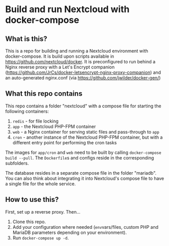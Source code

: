 # Build and run Nextcloud with docker-compose

## What is this?

This is a repo for building and running a Nextcloud environment with docker-compose. It is build upon scripts available in https://github.com/nextcloud/docker. It is preconfigured to run behind a Nginx reverse proxy with a Let's Encrypt companion (https://github.com/JrCs/docker-letsencrypt-nginx-proxy-companion) and an auto-generated nginx.conf (via https://github.com/jwilder/docker-gen/)

## What this repo contains

This repo contains a folder "nextcloud" with a compose file for starting the following containers:
1. `redis` - for file locking
1. `app` - the Nextcloud PHP-FPM container
1. `web` - a Nginx container for serving static files and pass-through to `app`
1. `cron` - another instance of the Nextcloud PHP-FPM container, but with a different entry point for performing the cron tasks

The images for `app/cron` and `web` need to be built by calling `docker-compose build --pull`. The `Dockerfile`s and configs reside in the corresponding subfolders.

The database resides in a separate compose file in the folder "mariadb". You can also think about integrating it into Nextcloud's compose file to have a single file for the whole service.

## How to use this?

First, set up a reverse proxy. Then...

1. Clone this repo.
2. Add your configuration where needed (`env`vars/files, custom PHP and MariaDB parameters depending on your environment).
3. Run `docker-compose up -d`.
